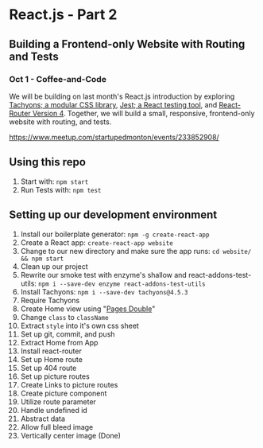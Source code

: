 # React.js - Part 2
## Building a Frontend-only Website with Routing and Tests
### Oct 1 - Coffee-and-Code

We will be building on last month's React.js introduction by exploring [Tachyons; a modular CSS library](http://tachyons.io/), [Jest; a React testing tool](https://facebook.github.io/jest/), and [React-Router Version 4](https://github.com/ReactTraining/react-router/tree/v4).
Together, we will build a small, responsive, frontend-only website with routing, and tests.

https://www.meetup.com/startupedmonton/events/233852908/

## Using this repo
1. Start with: `npm start`
2. Run Tests with: `npm test`

## Setting up our development environment
1. Install our boilerplate generator: `npm -g create-react-app`
2. Create a React app: `create-react-app website`
3. Change to our new directory and make sure the app runs: `cd website/ && npm start`
4. Clean up our project
5. Rewrite our smoke test with enzyme's shallow and react-addons-test-utils: `npm i --save-dev enzyme react-addons-test-utils`
6. Install Tachyons: `npm i --save-dev tachyons@4.5.3`
7. Require Tachyons
8. Create Home view using "[Pages Double](http://tachyons.io/components/pages/double/index.html)"
9. Change `class` to `className`
10. Extract `style` into it's own css sheet
11. Set up git, commit, and push
12. Extract Home from App
13. Install react-router
14. Set up Home route
15. Set up 404 route
16. Set up picture routes
17. Create Links to picture routes
18. Create picture component
19. Utilize route parameter
20. Handle undefined id
21. Abstract data
22. Allow full bleed image
23. Vertically center image (Done)
